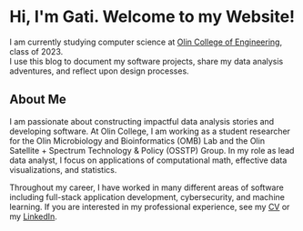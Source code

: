 # Hi, I'm Gati. Welcome to my Website!
I am currently studying computer science at [Olin College of Engineering](https://www.olin.edu/), class of 2023.  
I use this blog to document my software projects, share my data analysis adventures, and reflect upon design processes.

## About Me

I am passionate about constructing impactful data analysis stories and developing software. At Olin College, I am working as a student researcher for the Olin Microbiology and Bioinformatics (OMB) Lab and the Olin Satellite + Spectrum Technology & Policy (OSSTP) Group. In my role as lead data analyst, I focus on applications of computational math, effective data visualizations, and statistics. 

Throughout my career, I have worked in many different areas of software including full-stack application development, cybersecurity, and machine learning. If you are interested in my professional experience, see my [CV](/Gati_Aher_Resume.pdf) or my [LinkedIn](www.linkedin.com/in/gatiaher).